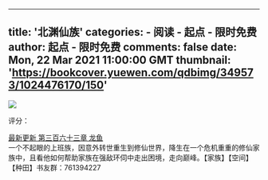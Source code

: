 
---
title: '北渊仙族'
categories: 
    - 阅读
    - 起点 - 限时免费
author: 起点 - 限时免费
comments: false
date: Mon, 22 Mar 2021 11:00:00 GMT
thumbnail: 'https://bookcover.yuewen.com/qdbimg/349573/1024476170/150'
---

<div>   
<img src="https://bookcover.yuewen.com/qdbimg/349573/1024476170/150" referrerpolicy="no-referrer"><p>评分：</p><a href="https://vipreader.qidian.com/chapter/1024476170/641980129">最新更新  第三百六十三章 龙鱼</a><br>
                                                一个不起眼的上班族，因意外转世重生到修仙世界，降生在一个危机重重的修仙家族中，且看他如何帮助家族在强敌环伺中走出困境，走向巅峰。【家族】【空间】【种田】书友群：761394227
                                              
</div>
            